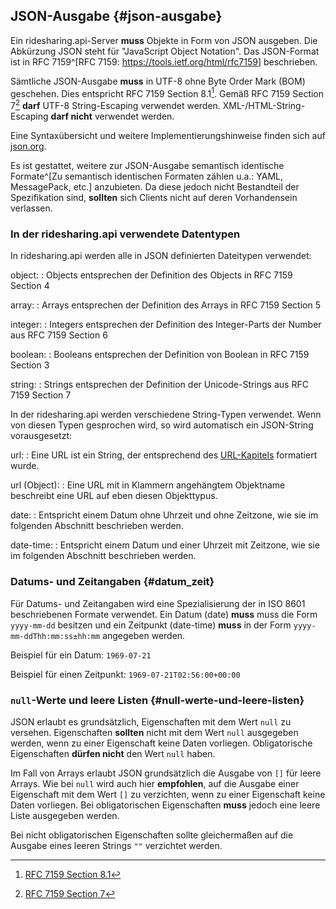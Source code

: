 ## JSON-Ausgabe {#json-ausgabe}

Ein ridesharing.api-Server **muss** Objekte in Form von JSON ausgeben. Die Abkürzung JSON steht
für "JavaScript Object Notation". Das JSON-Format ist in
RFC 7159^[RFC 7159: <https://tools.ietf.org/html/rfc7159>] beschrieben.

Sämtliche JSON-Ausgabe **muss** in UTF-8 ohne Byte Order Mark (BOM) geschehen. Dies entspricht
RFC 7159 Section 8.1[^fn-rfc7159-81]. Gemäß RFC 7159 Section 7[^fn-rfc7159-7] **darf** UTF-8
String-Escaping verwendet werden. XML-/HTML-String-Escaping **darf nicht** verwendet werden.

Eine Syntaxübersicht und weitere Implementierungshinweise finden sich auf
[json.org](http://json.org/).

Es ist gestattet, weitere zur JSON-Ausgabe semantisch identische
Formate^[Zu semantisch identischen Formaten zählen u.a.: YAML, MessagePack, etc.]
anzubieten. Da diese jedoch nicht Bestandteil der Spezifikation sind,
**sollten** sich Clients nicht auf deren Vorhandensein verlassen.

[^fn-rfc7159-7]: [RFC 7159 Section 7](https://tools.ietf.org/html/rfc7159#section-7)
[^fn-rfc7159-81]: [RFC 7159 Section 8.1](https://tools.ietf.org/html/rfc7159#section-8.1)

### In der ridesharing.api verwendete Datentypen

In ridesharing.api werden alle in JSON definierten Dateitypen verwendet:

object:
:   Objects entsprechen der Definition des Objects in RFC 7159 Section 4

array:
:   Arrays entsprechen der Definition des Arrays in RFC 7159 Section 5

integer:
:   Integers entsprechen der Definition des Integer-Parts der Number aus RFC 7159 Section 6

boolean:
:   Booleans entsprechen der Definition von Boolean in RFC 7159 Section 3

string:
:   Strings entsprechen der Definition der Unicode-Strings aus RFC 7159 Section 7


In der ridesharing.api werden verschiedene String-Typen verwendet. Wenn von diesen Typen gesprochen wird,
so wird automatisch ein JSON-String vorausgesetzt:

url:
:   Eine URL ist ein String, der entsprechend des [URL-Kapitels](#urls) formatiert wurde.

url (Object):
:   Eine URL mit in Klammern angehängtem Objektname beschreibt eine URL auf eben diesen Objekttypus.

date:
:   Entspricht einem Datum ohne Uhrzeit und ohne Zeitzone, wie sie im folgenden Abschnitt beschrieben werden.

date-time:
:   Entspricht einem Datum und einer Uhrzeit mit Zeitzone, wie sie im folgenden Abschnitt beschrieben werden.

### Datums- und Zeitangaben  {#datum_zeit}

Für Datums- und Zeitangaben wird eine Spezialisierung der in ISO 8601
beschriebenen Formate verwendet.
Ein Datum (date) **muss** muss die Form `yyyy-mm-dd` besitzen und ein
Zeitpunkt (date-time) **muss** in der Form `yyyy-mm-ddThh:mm:ss±hh:mm` angegeben werden.

Beispiel für ein Datum: `1969-07-21`

Beispiel für einen Zeitpunkt: `1969-07-21T02:56:00+00:00`

### `null`-Werte und leere Listen {#null-werte-und-leere-listen}

JSON erlaubt es grundsätzlich, Eigenschaften mit dem Wert `null` zu versehen.
Eigenschaften **sollten** nicht mit dem Wert `null` ausgegeben werden, wenn zu
einer Eigenschaft keine Daten vorliegen. Obligatorische Eigenschaften
**dürfen nicht** den Wert `null` haben.

Im Fall von Arrays erlaubt JSON grundsätzlich die Ausgabe von `[]` für leere
Arrays. Wie bei `null` wird auch hier **empfohlen**, auf die Ausgabe einer
Eigenschaft mit dem Wert `[]` zu verzichten, wenn zu einer Eigenschaft keine Daten
vorliegen. Bei obligatorischen Eigenschaften **muss** jedoch eine leere Liste
ausgegeben werden.

Bei nicht obligatorischen Eigenschaften sollte gleichermaßen auf die
Ausgabe eines leeren Strings `""` verzichtet werden.

